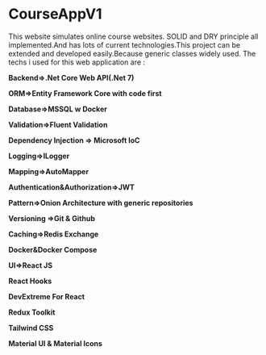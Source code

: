 # CourseAppV1
This website simulates online course websites. SOLID and DRY principle all implemented.And has lots of current technologies.This project can be extended and developed easily.Because generic classes widely used.
The techs i used for this web application are :

**Backend=>.Net Core Web API(.Net 7)**

**ORM=>Entity Framework Core with code first**

**Database=>MSSQL w Docker**

**Validation=>Fluent Validation**

**Dependency Injection => Microsoft IoC**

**Logging=>ILogger**

**Mapping=>AutoMapper**

**Authentication&Authorization=>JWT**

**Pattern=>Onion Architecture with generic repositories**

**Versioning =>Git & Github**

**Caching=>Redis Exchange**

**Docker&Docker Compose**

**UI=>React JS**

**React Hooks**

**DevExtreme For React**

**Redux Toolkit**

**Tailwind CSS**

**Material UI & Material Icons**


